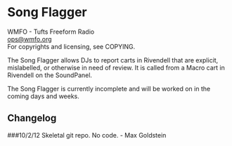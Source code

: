 Song Flagger
===========================

WMFO - Tufts Freeform Radio  
ops@wmfo.org  
For copyrights and licensing, see COPYING.  

The Song Flagger allows DJs to report carts in Rivendell that are explicit,
mislabelled, or otherwise in need of review. It is called from a Macro cart
in Rivendell on the SoundPanel.

The Song Flagger is currently incomplete and will be worked on in the coming
days and weeks.

Changelog
---------
###10/2/12
Skeletal git repo. No code. - Max Goldstein

